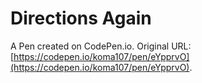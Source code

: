# Directions Again

A Pen created on CodePen.io. Original URL: [https://codepen.io/koma107/pen/eYpprvO](https://codepen.io/koma107/pen/eYpprvO).


